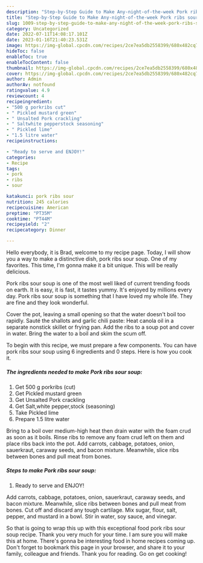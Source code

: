 ```yaml
---
description: "Step-by-Step Guide to Make Any-night-of-the-week Pork ribs sour soup"
title: "Step-by-Step Guide to Make Any-night-of-the-week Pork ribs sour soup"
slug: 1009-step-by-step-guide-to-make-any-night-of-the-week-pork-ribs-sour-soup
category: Uncategorized
date: 2022-07-11T14:08:17.101Z
date: 2023-01-16T21:40:23.531Z
image: https://img-global.cpcdn.com/recipes/2ce7ea5db2558399/680x482cq70/pork-ribs-sour-soup-recipe-main-photo.jpg
hideToc: false
enableToc: true
enableTocContent: false
thumbnail: https://img-global.cpcdn.com/recipes/2ce7ea5db2558399/680x482cq70/pork-ribs-sour-soup-recipe-main-photo.jpg
cover: https://img-global.cpcdn.com/recipes/2ce7ea5db2558399/680x482cq70/pork-ribs-sour-soup-recipe-main-photo.jpg
author: Admin
authorAv: notfound
ratingvalue: 4.9
reviewcount: 4
recipeingredient:
- "500 g porkribs cut"
- " Pickled mustard green"
- " Unsalted Pork crackling"
- " Saltwhite pepperstock seasoning"
- " Pickled lime"
- "1.5 litre water"
recipeinstructions:

- "Ready to serve and ENJOY!"
categories:
- Recipe
tags:
- pork
- ribs
- sour

katakunci: pork ribs sour 
nutrition: 245 calories
recipecuisine: American
preptime: "PT35M"
cooktime: "PT44M"
recipeyield: "2"
recipecategory: Dinner

---
```



Hello everybody, it is Brad, welcome to my recipe page. Today, I will show you a way to make a distinctive dish, pork ribs sour soup. One of my favorites. This time, I'm gonna make it a bit unique. This will be really delicious.

Pork ribs sour soup is one of the most well liked of current trending foods on earth. It is easy, it is fast, it tastes yummy. It's enjoyed by millions every day. Pork ribs sour soup is something that I have loved my whole life. They are fine and they look wonderful.

Cover the pot, leaving a small opening so that the water doesn&#39;t boil too rapidly. Sauté the shallots and garlic chili paste: Heat canola oil in a separate nonstick skillet or frying pan. Add the ribs to a soup pot and cover in water. Bring the water to a boil and skim the scum off.


To begin with this recipe, we must prepare a few components. You can have pork ribs sour soup using 6 ingredients and 0 steps. Here is how you cook it.

<!--inarticleads1-->

##### The ingredients needed to make Pork ribs sour soup:

1. Get 500 g porkribs (cut)
1. Get  Pickled mustard green
1. Get  Unsalted Pork crackling
1. Get  Salt,white pepper,stock (seasoning)
1. Take  Pickled lime
1. Prepare 1.5 litre water


Bring to a boil over medium-high heat then drain water with the foam crud as soon as it boils. Rinse ribs to remove any foam crud left on them and place ribs back into the pot. Add carrots, cabbage, potatoes, onion, sauerkraut, caraway seeds, and bacon mixture. Meanwhile, slice ribs between bones and pull meat from bones. 

<!--inarticleads2-->

##### Steps to make Pork ribs sour soup:


1. Ready to serve and ENJOY!

Add carrots, cabbage, potatoes, onion, sauerkraut, caraway seeds, and bacon mixture. Meanwhile, slice ribs between bones and pull meat from bones. Cut off and discard any tough cartilage. Mix sugar, flour, salt, pepper, and mustard in a bowl. Stir in water, soy sauce, and vinegar. 

So that is going to wrap this up with this exceptional food pork ribs sour soup recipe. Thank you very much for your time. I am sure you will make this at home. There's gonna be interesting food in home recipes coming up. Don't forget to bookmark this page in your browser, and share it to your family, colleague and friends. Thank you for reading. Go on get cooking!

